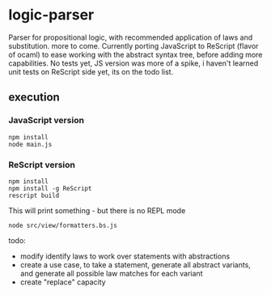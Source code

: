 # logic-parser
Parser for propositional logic, with recommended application of laws and substitution. more to come. Currently
porting JavaScript to ReScript (flavor of ocaml) to ease working with the abstract syntax tree, before adding
more capabilities.  No tests yet, JS version was more of a spike, i haven't learned unit tests on ReScript side yet,
its on the todo list.


## execution

### JavaScript version
```
npm install
node main.js
```

### ReScript version
```
npm install
npm install -g ReScript
rescript build
```
This will print something - but there is no REPL mode
```
node src/view/formatters.bs.js
```

todo:
* modify identify laws to work over statements with abstractions
* create a use case, to take a statement, generate all abstract variants, and generate all possible law matches for each variant
* create "replace" capacity